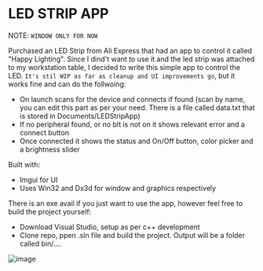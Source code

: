 # LED STRIP APP

NOTE: `WINDOW ONLY FOR NOW`

Purchased an LED Strip from Ali Express that had an app to control it called "Happy Lighting". Since I dind't want to use it and the led strip was attached to my workstation table, I decided to write this simple app to control the LED. `It's stil WIP as far as cleanup and UI improvements go`, but it works fine and can do the follwoing:

- On launch scans for the device and connects if found (scan by name, you can edit this part as per your need. There is a file called data.txt that is stored in Documents/LEDStripApp)
- If no peripheral found, or no blt is not on it shows relevant error and a connect button
- Once connected it shows the status and On/Off button, color picker and a brightness slider

Built with:
- Imgui for UI
- Uses Win32 and Dx3d for window and graphics respectively

There is an exe avail if you just want to use the app, however feel free to build the project yourself:
- Download Visual Studio, setup as per c++ development
- Clone repo, ppen .sln file and build the project. Output will be a folder called bin/....

![image](https://github.com/mosamaasif/led_strip_app/assets/13409110/9bfffe2a-c56f-4c3c-898f-446f2e1226eb)
